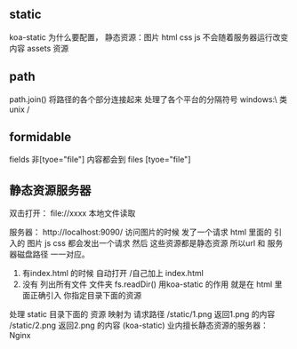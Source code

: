 ##  static
koa-static
为什么要配置，
静态资源：图片 html css js 
不会随着服务器运行改变内容
assets 资源


## path
path.join()  将路径的各个部分连接起来  处理了各个平台的分隔符号  windows:\    类unix / 

## formidable
 fields 非[tyoe="file"] 内容都会到
 files [tyoe="file"]

 ## 静态资源服务器
 双击打开：
 file://xxxx  本地文件读取
  
 服务器：
 http://localhost:9090/
 访问图片的时候  发了一个请求
 html 里面的 引入的 图片 js css 都会发出一个请求  然后 这些资源都是静态资源
 所以url 和 服务器磁盘路径 一一对应。
 1. 有index.html 的时候 自动打开  /自己加上 index.html
 2. 没有 列出所有文件 文件夹  fs.readDir()
 用koa-static 的作用 就是在 html 里面正确引入  你指定目录下面的资源


 处理  static 目录下面的 资源 映射为 请求路径
 /static/1.png  返回1.png  的内容 
 /static/2.png  返回2.png  的内容
 (koa-static)
 业内擅长静态资源的服务器： Nginx